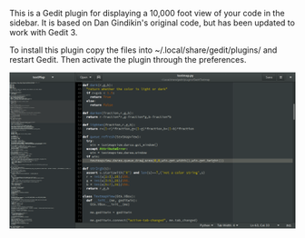 This is a Gedit plugin for displaying a 10,000 foot view of your code in the sidebar. It is based on Dan Gindikin's original code, but has been updated to work with Gedit 3.

To install this plugin copy the files into ~/.local/share/gedit/plugins/ and restart Gedit. Then activate the plugin through the preferences.

![Screenshot](textmap.png)
